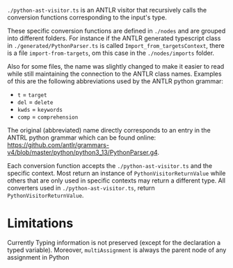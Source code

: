 `./python-ast-visitor.ts` is an ANTLR visitor that recursively calls the conversion functions corresponding to the input's type.

These specific conversion functions are defined in `./nodes` and are grouped into different folders.
For instance if the ANTLR generated typescript class in `./generated/PythonParser.ts` is called `Import_from_targetsContext`, there is a file `import-from-targets`, om this case in the `./nodes/imports` folder.

Also for some files, the name was slightly changed to make it easier to read while still maintaining the connection to the ANTLR class names.
Examples of this are the following abbreviations used by the ANTLR python grammar:

- `t` = `target`
- `del` = `delete`
- `kwds` = `keywords`
- `comp` = `comprehension`

The original (abbreviated) name directly corresponds to an entry in the ANTRL python grammar which can be found online: https://github.com/antlr/grammars-v4/blob/master/python/python3_13/PythonParser.g4.

Each conversion function accepts the `./python-ast-visitor.ts` and the specific context.
Most return an instance of `PythonVisitorReturnValue` while others that are only used in specific contexts may return a different type.
All converters used in `./python-ast-visitor.ts`, return `PythonVisitorReturnValue`.

# Limitations

Currently Typing information is not preserved (except for the declaration a typed variable).
Moreover, `multiAssignment` is always the parent node of any assignment in Python
